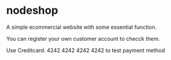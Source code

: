 # nodeshop
A simple ecommercial website with some essential function.

You can register your own customer account to checck them.

Use Creditcard: 4242 4242 4242 4242 to test payment method
